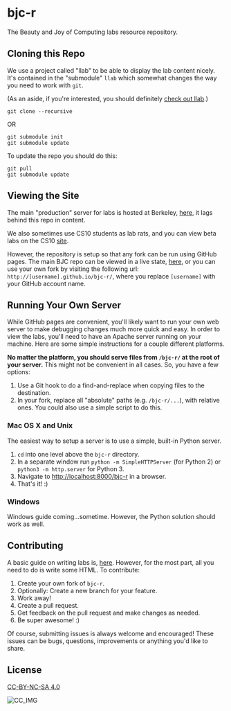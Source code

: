# bjc-r

The Beauty and Joy of Computing labs resource repository.

## Cloning this Repo
We use a project called "llab" to be able to display the lab content nicely. It's contained in the "submodule" `llab` which somewhat changes the way you need to work with `git`.

(As an aside, if you're interested, you should definitely [check out llab][llab].)

`git clone --recursive`

OR
```
git submodule init
git submodule update
```

To update the repo you should do this:
```
git pull
git submodule update
```

## Viewing the Site
The main "production" server for labs is hosted at Berkeley, [here][main], it lags behind this repo in content.

We also sometimes use CS10 students as lab rats, and you can view beta labs on
the CS10 [site][cs10].

However, the repository is setup so that any fork can be run using GitHub pages.
The main BJC repo can be viewed in a live state, [here][gh], or you can use your own fork by visiting the following url: `http://[username].github.io/bjc-r/`, where you replace `[username]` with your GitHub account name.

## Running Your Own Server
While GitHub pages are convenient, you'll likely want to run your own web server
to make debugging changes much more quick and easy. In order to view the labs, you'll need to have an Apache server running on your machine. Here are some simple instructions for a couple different platforms.

__No matter the platform, you should serve files from `/bjc-r/` at the root of your server.__
This might not be convenient in all cases. So, you have a few options:

1. Use a Git hook to do a find-and-replace when copying files to the destination.
2. In your fork, replace all "absolute" paths (e.g. `/bjc-r/...`), with relative ones. You could also use a simple script to do this.


### Mac OS X and Unix
The easiest way to setup a server is to use a simple, built-in Python server.

1. `cd` into one level above the `bjc-r` directory.
2. In a separate window run
	`python -m SimpleHTTPServer` (for Python 2) or
	`python3 -m http.server` for Python 3.
3. Navigate to [http://localhost:8000/bjc-r][localhost] in a browser.
4. That's it! :)

### Windows
Windows guide coming...sometime. However, the Python solution should work as well.

## Contributing
A basic guide on writing labs is, [here][authorship]. However, for the most part, all you need to do is write some HTML.
To contribute:

1. Create your own fork of `bjc-r`.
2. Optionally: Create a new branch for your feature.
3. Work away!
4. Create a pull request.
5. Get feedback on the pull request and make changes as needed.
6. Be super awesome! :)

Of course, submitting issues is always welcome and encouraged! These issues can be bugs, questions, improvements or anything you'd like to share.

## License
[CC-BY-NC-SA 4.0][cc]

![CC_IMG][cc_img]

<!-- Links for the doc -->
[authorship]: authorship.md
[cc]: http://creativecommons.org/licenses/by-nc-sa/3.0/
[cc_img]: http://i.creativecommons.org/l/by-nc-sa/3.0/88x31.png
[cs10]: http://cs10.berkeley.edu/labs
[llab]: http://github.com/beautyjoy/llab
[localhost]: http://localhost:8000/bjc-r
[main]: http://bjc.berkeley.edu/bjc-r/
[gh]: http://beautyjoy.github.io/bjc-r/

